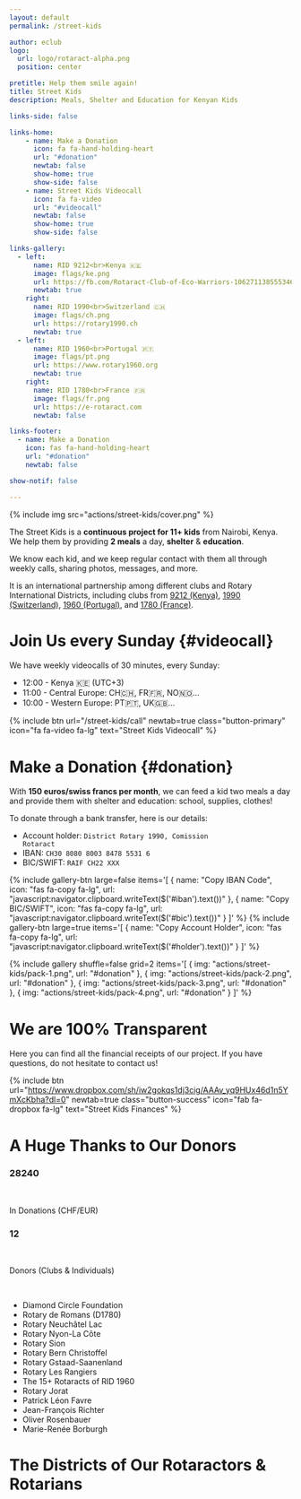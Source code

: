 ```yaml
---
layout: default
permalink: /street-kids

author: eclub
logo:
  url: logo/rotaract-alpha.png
  position: center

pretitle: Help them smile again!
title: Street Kids
description: Meals, Shelter and Education for Kenyan Kids

links-side: false

links-home:
    - name: Make a Donation
      icon: fa fa-hand-holding-heart
      url: "#donation"
      newtab: false
      show-home: true
      show-side: false
    - name: Street Kids Videocall
      icon: fa fa-video
      url: "#videocall"
      newtab: false
      show-home: true
      show-side: false

links-gallery:
  - left:
      name: RID 9212<br>Kenya 🇰🇪
      image: flags/ke.png
      url: https://fb.com/Rotaract-Club-of-Eco-Warriors-106271138555346
      newtab: true
    right:
      name: RID 1990<br>Switzerland 🇨🇭
      image: flags/ch.png
      url: https://rotary1990.ch
      newtab: true
  - left:
      name: RID 1960<br>Portugal 🇵🇹
      image: flags/pt.png
      url: https://www.rotary1960.org
      newtab: true
    right:
      name: RID 1780<br>France 🇫🇷
      image: flags/fr.png
      url: https://e-rotaract.com
      newtab: false

links-footer:
  - name: Make a Donation
    icon: fas fa-hand-holding-heart
    url: "#donation"
    newtab: false

show-notif: false

---
```


{% include img src="actions/street-kids/cover.png" %}

The Street Kids is a **continuous project for 11+ kids** from Nairobi, Kenya. We help them by providing **2 meals** a day, **shelter** & **education**.

We know each kid, and we keep regular contact with them all through weekly calls, sharing photos, messages, and more.

It is an international partnership among different clubs and Rotary International Districts, including clubs from [9212 (Kenya)](https://fb.com/Rotaract-Club-of-Eco-Warriors-106271138555346), [1990 (Switzerland)](https://rotary1990.ch), [1960 (Portugal)](https://www.rotary1960.org), and [1780 (France)](https://e-rotaract.com).

# Join Us every Sunday {#videocall}

We have weekly videocalls of 30 minutes, every Sunday:

- 12:00 - Kenya 🇰🇪 (UTC+3)
- 11:00 - Central Europe: CH🇨🇭, FR🇫🇷, NO🇳🇴...
- 10:00 - Western Europe: PT🇵🇹, UK🇬🇧...

{% include btn
  url="/street-kids/call"
  newtab=true
  class="button-primary"
  icon="fa fa-video fa-lg"
  text="Street Kids Videocall"
%}

# Make a Donation {#donation}

With **150 euros/swiss francs per month**, we can feed a kid two meals a day and provide them with shelter and education: school, supplies, clothes!

<!--
<p style="text-align: center;">
  <a href="https://donorbox.org/street-kids-rotaract?default_interval=o" target="_blank" class="button button-primary">
    <i class="fas fa-hand-holding-heart fa-lg"></i> Donate to Street Kids
  </a>
</p>
-->

To donate through a bank transfer, here is our details:

- Account holder: <code id="holder">District Rotary 1990, Comission Rotaract</code>
- IBAN: <code id="iban">CH30 8080 8003 8478 5531 6</code>
- BIC/SWIFT: <code id="bic">RAIF CH22 XXX</code>

{% include gallery-btn
  large=false
  items='[
    { name: "Copy IBAN Code", icon: "fas fa-copy fa-lg", url: "javascript:navigator.clipboard.writeText($(\'#iban\').text())" },
    { name: "Copy BIC/SWIFT", icon: "fas fa-copy fa-lg", url: "javascript:navigator.clipboard.writeText($(\'#bic\').text())" }
  ]'
%}
{% include gallery-btn
  large=true
  items='[
    { name: "Copy Account Holder", icon: "fas fa-copy fa-lg", url: "javascript:navigator.clipboard.writeText($(\'#holder\').text())" }
  ]'
%}

{% include gallery
  shuffle=false
  grid=2
  items='[
    { img: "actions/street-kids/pack-1.png", url: "#donation" },
    { img: "actions/street-kids/pack-2.png", url: "#donation" },
    { img: "actions/street-kids/pack-3.png", url: "#donation" },
    { img: "actions/street-kids/pack-4.png", url: "#donation" }
  ]'
%}

# We are 100% Transparent

Here you can find all the financial receipts of our project. If you have questions, do not hesitate to contact us!

{% include btn
  url="https://www.dropbox.com/sh/iw2gokqs1dj3cig/AAAv_yq9HUx46d1n5YmXcKbha?dl=0"
  newtab=true
  class="button-success"
  icon="fab fa-dropbox fa-lg"
  text="Street Kids Finances"
%}

# A Huge Thanks to Our Donors

<section id="stats" class="animate-this">
  <div class="row">
    <div class="col-twelve">
      <div class="block-1-2 block-tab-1-2 block-mob-full stats-list">
        <div class="bgrid stat">
          <div class="icon-part">
            <i class="fas fa-hand-holding-heart fa-lg"></i>
          </div>
          <h3 class="stat-count">28240</h3>
          <br>
          <p>In Donations (CHF/EUR)</p>
        </div>
        <div class="bgrid stat">
          <div class="icon-part">
            <i class="fas fa-child fa-lg"></i>
          </div>
          <h3 class="stat-count">12</h3>
          <br>
          <p>Donors (Clubs & Individuals)</p>
        </div>
      </div>
    </div>
  </div>
</section>

<br>

- Diamond Circle Foundation
- Rotary de Romans (D1780) [<a-out/>](https://rotaryromans.com)
- Rotary Neuchâtel Lac [<a-out/>](https://neuchatel-lac.rotary1990.ch/fr)
- Rotary Nyon-La Côte [<a-out/>](https://nyon-la-cote.rotary1990.ch/fr)
- Rotary Sion [<a-out/>](https://sion.rotary1990.ch/fr)
- Rotary Bern Christoffel [<a-out/>](https://bern-christoffel.rotary1990.ch/fr)
- Rotary Gstaad-Saanenland [<a-out/>](https://gstaad-saanenland.rotary1990.ch/fr)
- Rotary Les Rangiers [<a-out/>](https://les-rangiers.rotary1990.ch/fr)
- The 15+ Rotaracts of RID 1960 [<a-out/>](https://www.rotaract1960.org/clubes-rtc)
- Rotary Jorat [<a-out/>](https://jorat.rotary1990.ch/fr)
- Patrick Léon Favre
- Jean-François Richter
- Oliver Rosenbauer
- Marie-Renée Borburgh

# The Districts of Our Rotaractors & Rotarians
